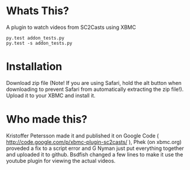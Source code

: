 Whats This?
===========

A plugin to watch videos from SC2Casts using XBMC

```
py.test addon_tests.py
py.test -s addon_tests.py
```

Installation
============

Download zip file (Note! If you are using Safari, hold the alt button when
downloading to prevent Safari from automatically extracting the zip file!).
Upload it to your XBMC and install it.

Who made this?
==============

Kristoffer Petersson made it and published it on Google Code (
http://code.google.com/p/xbmc-plugin-sc2casts/ ), Phek (on xbmc.org) proveded a
fix to a script error and G Nyman just put everything together and uploaded it
to github.  Bsdfish changed a few lines to make it use the youtube plugin for
viewing the actual videos.

